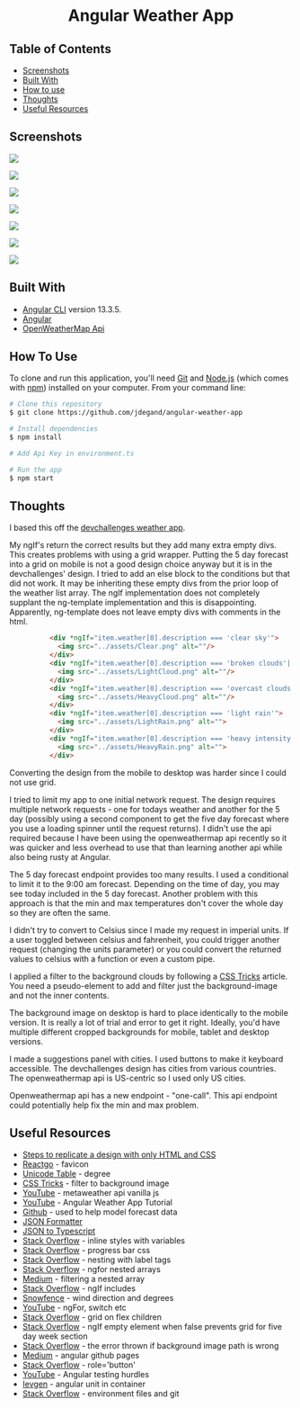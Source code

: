 <h1 align="center">Angular Weather App</h1>

## Table of Contents

- [Screenshots](#screenshots)
- [Built With](#built-with)
- [How to use](#how-to-use)
- [Thoughts](#thoughts)
- [Useful Resources](#useful-resources)

## Screenshots

![](angular-weather-app-mobile.png)

![](angular-weather-app-mobile-highlights.png)

![](angular-weather-app-mobile-suggestions.png)

![](angular-weather-app-mobile-search.png)

![](angular-weather-app-mobile-search-result.png)

![](angular-weather-app-desktop.png)

![](angular-weather-app-desktop-suggestions.png)

## Built With

- [Angular CLI](https://github.com/angular/angular-cli) version 13.3.5.
- [Angular](https://angular.io)
- [OpenWeatherMap Api](https://openweathermap.org/api)

## How To Use

To clone and run this application, you'll need [Git](https://git-scm.com) and [Node.js](https://nodejs.org/en/download/) (which comes with [npm](http://npmjs.com)) installed on your computer. From your command line:

```bash
# Clone this repository
$ git clone https://github.com/jdegand/angular-weather-app

# Install dependencies
$ npm install

# Add Api Key in environment.ts

# Run the app
$ npm start
```

## Thoughts

I based this off the [devchallenges weather app](https://legacy.devchallenges.io/challenges/mM1UIenRhK808W8qmLWv).

My ngIf's return the correct results but they add many extra empty divs.  This creates problems with using a grid wrapper.  Putting the 5 day forecast into a grid on mobile is not a good design choice anyway but it is in the devchallenges' design. I tried to add an else block to the conditions but that did not work.  It may be inheriting these empty divs from the prior loop of the weather list array.  The ngIf implementation does not completely supplant the ng-template implementation and this is disappointing.  Apparently, ng-template does not leave empty divs with comments in the html.    

```html
          <div *ngIf="item.weather[0].description === 'clear sky'">
            <img src="../assets/Clear.png" alt=""/>
          </div>
          <div *ngIf="item.weather[0].description === 'broken clouds'|| item.weather[0].description === 'scattered clouds' || item.weather[0].description === 'few clouds'">
            <img src="../assets/LightCloud.png" alt=""/>
          </div>
          <div *ngIf="item.weather[0].description === 'overcast clouds'">
            <img src="../assets/HeavyCloud.png" alt=""/>
          </div>
          <div *ngIf="item.weather[0].description === 'light rain'">
            <img src="../assets/LightRain.png" alt="">
          </div>
          <div *ngIf="item.weather[0].description === 'heavy intensity rain' || item.weather[0].description === 'moderate rain' || item.weather[0].description === 'heavy rain'">
            <img src="../assets/HeavyRain.png" alt="">
          </div>
```

Converting the design from the mobile to desktop was harder since I could not use grid.

I tried to limit my app to one initial network request.  The design requires multiple network requests - one for todays weather and another for the 5 day (possibly using a second component to get the five day forecast where you use a loading spinner until the request returns).  I didn't use the api required because I have been using the openweathermap api recently so it was quicker and less overhead to use that than learning another api while also being rusty at Angular.  

The 5 day forecast endpoint provides too many results.  I used a conditional to limit it to the 9:00 am forecast. Depending on the time of day, you may see today included in the 5 day forecast.  Another problem with this approach is that the min and max temperatures don't cover the whole day so they are often the same.  

I didn't try to convert to Celsius since I made my request in imperial units.  If a user toggled between celsius and fahrenheit, you could trigger another request (changing the units parameter) or you could convert the returned values to celsius with a function or even a custom pipe.    

I applied a filter to the background clouds by following a [CSS Tricks](https://css-tricks.com/apply-a-filter-to-a-background-image/) article.  You need a pseudo-element to add and filter just the background-image and not the inner contents.

The background image on desktop is hard to place identically to the mobile version.    It is really a lot of trial and error to get it right. Ideally, you'd have multiple different cropped backgrounds for mobile, tablet and desktop versions.   

I made a suggestions panel with cities.  I used buttons to make it keyboard accessible.  The devchallenges design has cities from various countries. The openweathermap api is US-centric so I used only US cities.

Openweathermap api has a new endpoint - "one-call".  This api endpoint could potentially help fix the min and max problem.   

## Useful Resources

- [Steps to replicate a design with only HTML and CSS](https://devchallenges-blogs.web.app/how-to-replicate-design/)
- [Reactgo](https://reactgo.com/angular-change-favicon/) - favicon
- [Unicode Table](https://unicode-table.com/en/00B0/) - degree
- [CSS Tricks](https://css-tricks.com/apply-a-filter-to-a-background-image/) - filter to background image
- [YouTube](https://www.youtube.com/watch?v=n2OL8BXJyZI) - metaweather api vanilla js
- [YouTube](https://www.youtube.com/watch?v=psZXU8PTAS8) - Angular Weather App Tutorial
- [Github](https://github.com/shimphillip/openweathermap-ts/blob/master/src/types/ThreeHourResponse.ts) - used to help model forecast data
- [JSON Formatter](https://jsonformatter.curiousconcept.com/#)
- [JSON to Typescript](https://transform.tools/json-to-typescript)
- [Stack Overflow](https://stackoverflow.com/questions/22091733/dynamically-transform-in-css-using-ng-style) - inline styles with variables
- [Stack Overflow](https://stackoverflow.com/questions/45507970/how-can-i-change-the-color-of-a-progress-bar-value-in-html) - progress bar css
- [Stack Overflow](https://stackoverflow.com/questions/4461942/html-tags-inside-label) - nesting with label tags
- [Stack Overflow](https://stackoverflow.com/questions/38110614/us-ngfor-for-json-object-with-nested-arrays) - ngfor nested arrays
- [Medium](https://medium.com/swlh/filtering-an-array-of-nested-arrays-and-objects-using-angular-pipes-611af3b356f0) - filtering a nested array
- [Stack Overflow](https://stackoverflow.com/questions/30869370/ng-if-with-angular-for-string-contains) - ngIf includes
- [Snowfence](http://snowfence.umn.edu/Components/winddirectionanddegrees.htm) - wind direction and degrees
- [YouTube](https://www.youtube.com/watch?v=F_B8w5MNJzg) - ngFor, switch etc
- [Stack Overflow](https://stackoverflow.com/questions/49632562/css-grid-as-child-of-flexbox-not-behaving-as-expected) - grid on flex children
- [Stack Overflow](https://stackoverflow.com/questions/59657033/angular-8-ngif-creates-empty-element-when-false) - ngIf empty element when false prevents grid for five day week section
- [Stack Overflow](https://stackoverflow.com/questions/64690819/module-build-failed-from-node-modules-postcss-loader-src-index-js) - the error thrown if background image path is wrong
- [Medium](https://medium.com/tech-insights/how-to-deploy-angular-apps-to-github-pages-gh-pages-896c4e10f9b4) - angular github pages
- [Stack Overflow](https://stackoverflow.com/questions/32659099/making-a-clickable-div-accessible-through-tab-structure) - role='button'
- [YouTube](https://www.youtube.com/watch?v=xJ45MGDAi6c) - Angular testing hurdles
- [Ievgen](https://ievgen.de/2020/11/06/running-angular-unit-tests-in-docker-container/) - angular unit in container
- [Stack Overflow](https://stackoverflow.com/questions/51489904/angular-6-should-i-put-secret-environment-variables-in-environment-ts-file) - environment files and git
